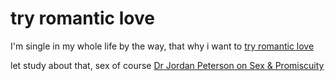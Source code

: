# try romantic love

I'm single in my whole life by the way, that why i want to [try romantic love](try%20romantic%20love.md)

let study about that, sex of course [Dr Jordan Peterson on Sex & Promiscuity](Dr%20Jordan%20Peterson%20on%20Sex%20&%20Promiscuity.md)
